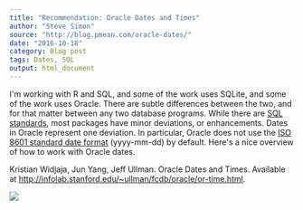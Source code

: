 ```yaml
---
title: "Recommendation: Oracle Dates and Times"
author: "Steve Simon"
source: "http://blog.pmean.com/oracle-dates/"
date: "2016-10-18"
category: Blog post
tags: Dates, SQL
output: html_document
---
```


I'm working with R and SQL, and some of the work uses SQLite, and some
of the work uses Oracle. There are subtle differences between the two,
and for that matter between any two database programs. While there are
[SQL
standards](https://en.wikipedia.org/wiki/SQL#Interoperability_and_standardization),
most packages have minor deviations, or enhancements. Dates in Oracle
represent one deviation. In particular, Oracle does not use the [ISO
8601 standard date format](https://xkcd.com/1179/) (yyyy-mm-dd) by
default. Here's a nice overview of how to work with Oracle
dates.

<!---More--->

Kristian Widjaja, Jun Yang, Jeff Ullman. Oracle Dates and Times.
Available at
<http://infolab.stanford.edu/~ullman/fcdb/oracle/or-time.html>.

![](../../../web/images/16/oracle-dates01.png)




